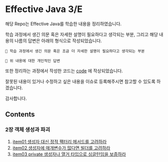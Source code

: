 # Effective Java 3/E
해당 Repo는 Effective Java를 학습한 내용을 정리하였습니다.


학습 과정에서 생긴 의문 혹은 자세한 설명이 필요하다고 생각되는 부분, 그리고 해당 내용의 나름의 답변은 아래의 형식으로 작성되었습니다.
```
🤔 학습 과정에서 생긴 의문 혹은 조금 더 자세한 설명이 필요하다고 생각되는 부분

🤗 위 내용에 대한 개인적인 답변
```

또한 정리하는 과정에서 작성한 코드는 [code](/code) 에 작상되었습니다.

잘못된 내용이 있거나 수정하고 싶은 내용을 이슈로 등록해주시면 참고할 수 있도록 하겠습니다. 

감사합니다.

## Contents
### 2장 객체 생성과 파괴
1. [item01 생성자 대신 정적 팩터리 메서드를 고려하라](item_01.md)
2. [item02 생성자에 매개변수가 많다면 빌더를 고려하라](item_02.md)
3. [item03 private 생성자나 열거 타입으로 싱글턴임을 보증하라](item_03.md)
